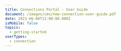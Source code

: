 ```yaml
---
title: Connections Portal - User Guide
document: /images/cms/new-connection-user-guide.pdf
date: 2023-06-08T12:00:00.000Z
isMobile: false
topics:
  - getting-started
userTypes:
  - connection
---
```

